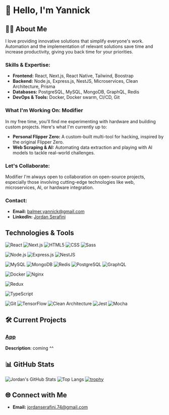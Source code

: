 # 👋 Hello, I'm Yannick

## 🧑‍💻 About Me

I love providing innovative solutions that simplify everyone's work. Automation and the implementation of relevant solutions save time and increase productivity, giving you back time for your priorities.

###  Skills & Expertise:
- **Frontend:** React, Next.js, React Native, Tailwind, Boostrap
- **Backend:** Node.js, Express.js, NestJS, Microservices, Clean Architecture, Prisma
- **Databases:** PostgreSQL, MySQL, MongoDB, GraphQL, Redis
- **DevOps & Tools:** Docker, Docker swarm, CI/CD, Git

###  What I'm Working On: Modifier
In my free time, you'll find me experimenting with hardware and building custom projects. Here's what I'm currently up to:
- **Personal Flipper Zero:** A custom-built multi-tool for hacking, inspired by the original Flipper Zero.
- **Web Scraping & AI:** Automating data extraction and playing with AI models to tackle real-world challenges.

###  Let's Collaborate:
 Modifier I'm always open to collaboration on open-source projects, especially those involving cutting-edge technologies like web, microservices, AI, or hardware integration.

###  Contact:
- **Email:** [balmer.yannick@gmail.com](mailto:balmer.yannick@gmail.com)
- **LinkedIn:** [Jordan Serafini](https://www.linkedin.com/in/yannickbalmer)

##  Technologies & Tools

![React](https://img.shields.io/badge/-React-61DAFB?logo=react&logoColor=black)
![Next.js](https://img.shields.io/badge/-Next.js-000000?logo=next.js&logoColor=white)
![HTML5](https://img.shields.io/badge/-HTML5-E34F26?logo=html5&logoColor=white)
![CSS](https://img.shields.io/badge/-CSS-1572B6?logo=css3&logoColor=white)
![Sass](https://img.shields.io/badge/-Sass-CC6699?logo=sass&logoColor=white)

![Node.js](https://img.shields.io/badge/-Node.js-339933?logo=node.js&logoColor=white)
![Express.js](https://img.shields.io/badge/-Express.js-000000?logo=express&logoColor=white)
![NestJS](https://img.shields.io/badge/-NestJS-E0234E?logo=nestjs&logoColor=white)

![MySQL](https://img.shields.io/badge/-MySQL-4479A1?logo=mysql&logoColor=white)
![MongoDB](https://img.shields.io/badge/-MongoDB-47A248?logo=mongodb&logoColor=white)
![Redis](https://img.shields.io/badge/-Redis-DC382D?logo=redis&logoColor=white)
![PostgreSQL](https://img.shields.io/badge/-PostgreSQL-336791?logo=postgresql&logoColor=white)
![GraphQL](https://img.shields.io/badge/-GraphQL-E10098?logo=graphql&logoColor=white)

![Docker](https://img.shields.io/badge/-Docker-2496ED?logo=docker&logoColor=white)
![Nginx](https://img.shields.io/badge/-Nginx-009639?logo=nginx&logoColor=white)

![Redux](https://img.shields.io/badge/-Redux-764ABC?logo=redux&logoColor=white)


![TypeScript](https://img.shields.io/badge/-TypeScript-007ACC?logo=typescript&logoColor=white)

![Git](https://img.shields.io/badge/-Git-F05032?logo=git&logoColor=white)
![TensorFlow](https://img.shields.io/badge/-TensorFlow-FF6F00?logo=tensorflow&logoColor=white)
![Clean Architecture](https://img.shields.io/badge/-Clean%20Architecture-007ACC?logo=architecture&logoColor=white)
![Jest](https://img.shields.io/badge/-Jest-C21325?logo=jest&logoColor=white)
![Mocha](https://img.shields.io/badge/-Mocha-8D6748?logo=mocha&logoColor=white)








## 🛠️ Current Projects

### [App](https://github.com/JordanSerafini/micro-service-SLI)
**Description**: coming ^^

## 📊 GitHub Stats

![Jordan's GitHub Stats](https://github-readme-stats.vercel.app/api?username=JordanSerafini&show_icons=true&theme=radical&cache_seconds=1800)
![Top Langs](https://github-readme-stats.vercel.app/api/top-langs/?username=JordanSerafini&layout=compact&theme=radical)
[![trophy](https://github-profile-trophy.vercel.app/?username=JordanSerafini&theme=onedark)](https://github.com/ryo-ma/github-profile-trophy)

## 🌐 Connect with Me

- **Email:** [jordanserafini.74@gmail.com](mailto:jordanserafini.74@gmail.com)
